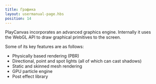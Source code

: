 ```yaml
---
title: Графика
layout: usermanual-page.hbs
position: 14
---
```


PlayCanvas incorporates an advanced graphics engine. Internally it uses the WebGL API to draw graphical primitives to the screen.

Some of its key features are as follows:

* Physically based rendering (PBR)
* Directional, point and spot lights (all of which can cast shadows)
* Static and skinned mesh rendering
* GPU particle engine
* Post effect library
